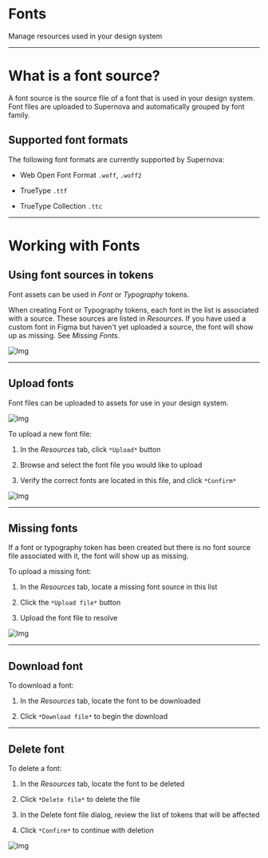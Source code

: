 
# Fonts

Manage resources used in your design system

---

# What is a font source?

A font source is the source file of a font that is used in your design system. Font files are uploaded to Supernova and automatically grouped by font family.

## Supported font formats

The following font formats are currently supported by Supernova:

- Web Open Font Format `.woff`, `.woff2`

- TrueType `.ttf`

- TrueType Collection `.ttc`

---

# Working with Fonts

## Using font sources in tokens

Font assets can be used in *Font* or *Typography* tokens. 

When creating Font or Typography tokens, each font in the list is associated with a source. These sources are listed in *Resources*. If you have used a custom font in Figma but haven't yet uploaded a source, the font will show up as missing. See *Missing Fonts*.

![Img](https://studio-assets.supernova.io/design-systems/6475/220e528a-fdd3-420a-9c46-499196615f82.png?Expires=1972252800&Policy=eyJTdGF0ZW1lbnQiOlt7IlJlc291cmNlIjoiaHR0cHM6Ly9zdHVkaW8tYXNzZXRzLnN1cGVybm92YS5pby9kZXNpZ24tc3lzdGVtcy82NDc1LzIyMGU1MjhhLWZkZDMtNDIwYS05YzQ2LTQ5OTE5NjYxNWY4Mi5wbmciLCJDb25kaXRpb24iOnsiRGF0ZUxlc3NUaGFuIjp7IkFXUzpFcG9jaFRpbWUiOjE5NzIyNTI4MDB9fX1dfQ__&Signature=ImURWzMSWsp3csEc~QzgQaiR64N9Pwcf90tPUnJHLVIxdkvyKuenKZs8lvQIEyuFbUGtyTeLfcvJkkqqqTwHaVqrumEHw6trnNFgoLn9fnF0YTz9tzjTKPcb9yoQfPwHM9gLs0HjNJERZp1C5MERsaWG9y0aokROqI7LeO4pVSlvey2orOL74zwlVNSwt11q8qpYtq67ISPi3tpCOjMW51DMwOIxVTxVbMkXTeG7py70LCmLzpRD3~aZgKchMvPt56io5EpDk~aVnyqkS9IKY0WvrhUQNPJ0VTwdzCiOlKPHw7b-V90sC4TQwboCN-GjzWfBn3KrSTWdH6yQRTzO2A__&Key-Pair-Id=APKAJGK34LCCAUR7N6LA)

---

## Upload fonts

Font files can be uploaded to assets for use in your design system.

![Img](https://studio-assets.supernova.io/design-systems/6475/85b451de-0674-4d2e-9b59-307c21f5d97b.png?Expires=1972252800&Policy=eyJTdGF0ZW1lbnQiOlt7IlJlc291cmNlIjoiaHR0cHM6Ly9zdHVkaW8tYXNzZXRzLnN1cGVybm92YS5pby9kZXNpZ24tc3lzdGVtcy82NDc1Lzg1YjQ1MWRlLTA2NzQtNGQyZS05YjU5LTMwN2MyMWY1ZDk3Yi5wbmciLCJDb25kaXRpb24iOnsiRGF0ZUxlc3NUaGFuIjp7IkFXUzpFcG9jaFRpbWUiOjE5NzIyNTI4MDB9fX1dfQ__&Signature=KZR5ZxU8u3Uqg62Ib376m-P~Ad8pUgtLOvAcjU9E-hbVVGtO8fonsSrLcncDBzgInre~lynjNlJv8e2sP1yZycebMwu5gEctFPHbtYcZx5riGjrkjkakoqQUbfXJYKmGCr50r7rFoxLs~fpUImBkOVFsvKE6Boz7NGpnvK3NeFheKG~SDrQak6OYRDwFcXekLMsHJW5IkXWlNlmn213Uw2XHXL2v5H6ONM4Uu86CimYMQxzgUKppzoDnca0HYoxfkhNv5kzSO9Kt3cWaP~TbveFNkbEHg3hKj6XcMLH-ncz5KRIICawvS7jIYEpKGq26KVa3rylgrUZjn-hPDbIIaA__&Key-Pair-Id=APKAJGK34LCCAUR7N6LA)

To upload a new font file:

1. In the *Resources* tab, click `*Upload*` button

1. Browse and select the font file you would like to upload

1. Verify the correct fonts are located in this file, and click `*Confirm*`

![Img](https://studio-assets.supernova.io/design-systems/6475/6ea64cc2-dffb-42d0-bb46-ba9da8ebd819.png?Expires=1972252800&Policy=eyJTdGF0ZW1lbnQiOlt7IlJlc291cmNlIjoiaHR0cHM6Ly9zdHVkaW8tYXNzZXRzLnN1cGVybm92YS5pby9kZXNpZ24tc3lzdGVtcy82NDc1LzZlYTY0Y2MyLWRmZmItNDJkMC1iYjQ2LWJhOWRhOGViZDgxOS5wbmciLCJDb25kaXRpb24iOnsiRGF0ZUxlc3NUaGFuIjp7IkFXUzpFcG9jaFRpbWUiOjE5NzIyNTI4MDB9fX1dfQ__&Signature=X4tPn0XU11PKAyv40glkKy8IqPjFIID-IbP1-P2Cml5hP-ITz8pjMiR~LNGSQiZGQo3pvuXc83eChJ2tAtV3O7-eYeB5d8rpjckFa2~88NXqNVodxk8Bkzf-3EffCxxHgt7qARhvlKML1cL0oQJQtw3qF09nbG3otS1n~wPRuOFJ1z1h83MntCoAZnfiWLn9WDKZgy~O074kaGLs9X0DmXVbIZOa5Wkj3qcfzqsAqVlyZejGkrfC3C9t8rhxsYxkn1Vp0diLd7tGJ2th35R2qRXPhMyzSptf1u-cyOBPOT8Pe5ilGEs4KCbYYepCIPUCwFn12DHDW-M-75OiHSJTEQ__&Key-Pair-Id=APKAJGK34LCCAUR7N6LA)

---

## Missing fonts

If a font or typography token has been created but there is no font source file associated with it, the font will show up as missing. 

To upload a missing font:

1. In the *Resources* tab, locate a missing font source in this list

1. Click the `*Upload file*` button

1. Upload the font file to resolve

![Img](https://studio-assets.supernova.io/design-systems/6475/163c7720-8322-42f6-9685-524f1c5ac5fb.png?Expires=1972252800&Policy=eyJTdGF0ZW1lbnQiOlt7IlJlc291cmNlIjoiaHR0cHM6Ly9zdHVkaW8tYXNzZXRzLnN1cGVybm92YS5pby9kZXNpZ24tc3lzdGVtcy82NDc1LzE2M2M3NzIwLTgzMjItNDJmNi05Njg1LTUyNGYxYzVhYzVmYi5wbmciLCJDb25kaXRpb24iOnsiRGF0ZUxlc3NUaGFuIjp7IkFXUzpFcG9jaFRpbWUiOjE5NzIyNTI4MDB9fX1dfQ__&Signature=gxqVR3N966s75EqDUIfPKMeNjsb5mXAbohlmI9PkSIRTkb6u~I2Y1kz18LC-9OGUzwMx~asVwg~AkzUo9lQhWUVy9oOkus-k3lB8grRiwxq-NF~HiA09B1MN2zf0qh0zcrWiEBC0Eb9keXtodJ6cnVAlCchI9bV8omie3~sNn1yH6cqb9C3pqPjdO8MADnkTHi3ull1rG8S478GRoVC7ppcyTlSkkxS6Rfn9gqsrGFz3ptGYwnziTNjGma521B~e732KzFmJ3sMnEBgUxPQKk7QGxXW0Vq2iP6PecqzK2kID3JEt2QkaaTcNb2vpORUHh3ik9Vi3RFULwsA7RAAtEQ__&Key-Pair-Id=APKAJGK34LCCAUR7N6LA)

---

## Download font

To download a font: 

1. In the *Resources* tab, locate the font to be downloaded

1. Click `*Download file*` to begin the download

---

## Delete font

To delete a font:

1. In the *Resources* tab, locate the font to be deleted

1. Click `*Delete file*` to delete the file

1. In the Delete font file dialog, review the list of tokens that will be affected

1. Click `*Confirm*` to continue with deletion

![Img](https://studio-assets.supernova.io/design-systems/6475/b3894a66-012d-4f2d-ac0c-65ab3aebcb5d.png?Expires=1972252800&Policy=eyJTdGF0ZW1lbnQiOlt7IlJlc291cmNlIjoiaHR0cHM6Ly9zdHVkaW8tYXNzZXRzLnN1cGVybm92YS5pby9kZXNpZ24tc3lzdGVtcy82NDc1L2IzODk0YTY2LTAxMmQtNGYyZC1hYzBjLTY1YWIzYWViY2I1ZC5wbmciLCJDb25kaXRpb24iOnsiRGF0ZUxlc3NUaGFuIjp7IkFXUzpFcG9jaFRpbWUiOjE5NzIyNTI4MDB9fX1dfQ__&Signature=g3wqoUwstXFAPV19DX8H9y9nmfmRBpJzb6pzc4wCMOI8JZ0AGYS51v51IgaWdx-wGLCB8TCXq7Kau2r78nFzURtFFB~tnNMl~36m2GpZLniOhasGzPA2Kww-luYLdeTYbqDtgH1vSW1K8lPoeIWJQBR7CMb2pGnt7z5Z7kaJ7Fy3rqkh5aYbj3fm~ynlg~IB2Ph8vWnE9bEy~ttOMWFyGpX7VirAq4pX4NzouVxnX-tyYxEwUWOl7pYHK3lTjlxcVaZMnF9qUNyQ-Dvs-G1HCJIF0UlEE3NFJrA~BWKB8ZunBBehcO2xTFCbn91-AU7Q2iwMwMd5j2Mp649f3JkwKg__&Key-Pair-Id=APKAJGK34LCCAUR7N6LA)